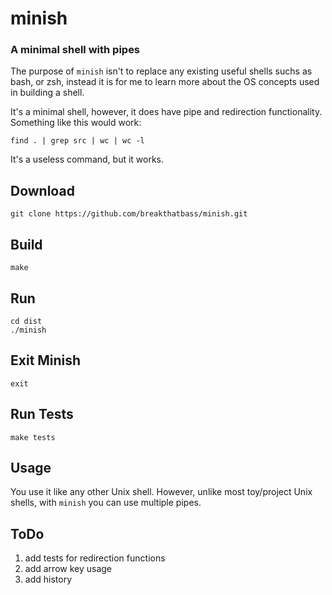 # minish
### A minimal shell with pipes

The purpose of `minish` isn't to replace any existing useful shells suchs as bash, or zsh, instead it is for me to learn more about the OS concepts used in building a shell.  

It's a minimal shell, however, it does have pipe and redirection functionality.  
Something like this would work:
```
find . | grep src | wc | wc -l
```
It's a useless command, but it works.


## Download
```
git clone https://github.com/breakthatbass/minish.git
```

## Build
```
make
```

## Run
```
cd dist
./minish
```

## Exit Minish
```
exit
```

## Run Tests
```
make tests
```

## Usage
You use it like any other Unix shell. However, unlike most toy/project Unix shells, with `minish` you can use multiple pipes. 

## ToDo

1. add tests for redirection functions
2. add arrow key usage
3. add history